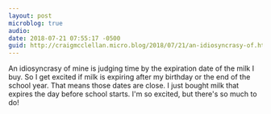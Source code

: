 ```yaml
---
layout: post
microblog: true
audio: 
date: 2018-07-21 07:55:17 -0500
guid: http://craigmcclellan.micro.blog/2018/07/21/an-idiosyncrasy-of.html
---
```

An idiosyncrasy of mine is judging time by the expiration date of the milk I buy. So I get excited if milk is expiring after my birthday or the end of the school year. That means those dates are close. I just bought milk that expires the day before school starts. I'm so excited, but there's so much to do!
